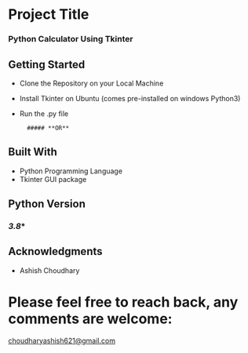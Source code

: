 # Project Title

### Python Calculator Using Tkinter


## Getting Started

* Clone the Repository on your Local Machine
* Install Tkinter on Ubuntu (comes pre-installed on windows Python3)
* Run the .py file 
		
		##### **OR**


## Built With

* Python Programming Language
* Tkinter GUI package


## Python Version

### *3.8**

## Acknowledgments

* Ashish Choudhary

# Please feel free to reach back, any comments are welcome:
choudharyashish621@gmail.com
